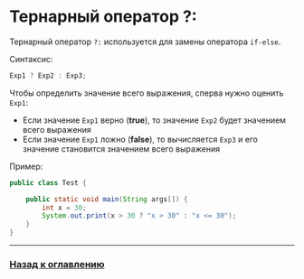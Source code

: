 # Тернарный оператор ?:

Тернарный оператор `?:` используется для замены оператора `if-else`.

Синтаксис:

```java
Exp1 ? Exp2 : Exp3;
```

Чтобы определить значение всего выражения, сперва нужно оценить `Exp1`:

- Если значение `Exp1` верно (**true**), то значение `Exp2` будет значением всего выражения
- Если значение `Exp1` ложно (**false**), то вычисляется `Exp3` и его значение становится значением всего выражения

Пример:

```java
public class Test {

    public static void main(String args[]) {
        int x = 30;
        System.out.print(x > 30 ? "x > 30" : "x <= 30");
    }
}
```

---

### [Назад к оглавлению](./README.md)